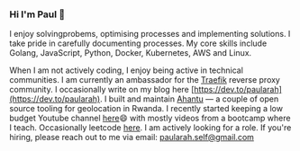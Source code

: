 
### Hi I'm Paul 👋
 I enjoy solvingprobems, optimising processes and implementing solutions. I take pride in carefully documenting processes. My core skills include Golang, JavaScript, Python, Docker, Kubernetes, AWS and Linux.  

When I am not actively coding, I enjoy being active in technical communities. I am currently an ambassador for the [Traefik](https://traefik.io/) reverse proxy community. I occasionally write on my blog here [https://dev.to/paularah](https://dev.to/paularah). I built and maintain [Ahantu](https://github.com/Ahantu) — a couple of open source tooling for geolocation in Rwanda. I recently started keeping a low budget Youtube channel [here](https://www.youtube.com/channel/UCgLDHwAR153t_Yv2cIi3z0g)😄 with mostly videos from a bootcamp where I teach. Occasionally leetcode [here](https://leetcode.com/paularah/). I am actively looking for a role. If you're hiring, please reach out to me via email: [paularah.self@gmail.com](mailto:paularah.self@gmail.com) 




